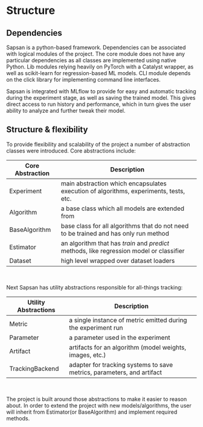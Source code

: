 # Structure
## Dependencies

Sapsan is a python-based framework. Dependencies can be associated with logical modules of the project. The core module does not have any particular dependencies as all classes are implemented using native Python. Lib modules relying heavily on PyTorch with a Catalyst wrapper, as well as scikit-learn for regression-based ML models. CLI module depends on the click library for implementing command line interfaces.

Sapsan is integrated with MLflow to provide for easy and automatic tracking during the experiment stage, as well as saving the trained model. This gives direct access to run history and performance, which in turn gives the user ability to analyze and further tweak their model.

## Structure & flexibility

To provide flexibility and scalability of the project a number of abstraction classes were introduced. Core abstractions include:

|Core Abstraction|Description|
|-----|-----|
|Experiment | main abstraction which encapsulates execution of algorithms, experiments, tests, etc. |
|Algorithm | a base class which all models are extended from |
|BaseAlgorithm| base class for all algorithms that do not need to be trained and has only run method |
|Estimator| an algorithm that has *train* and *predict* methods, like regression model or classifier|
|Dataset|high level wrapped over dataset loaders|

<br/>

Next Sapsan has utility abstractions responsible for all-things tracking:

|Utility Abstractions |Description|
|-----|-----|
|Metric|a single instance of metric emitted during the experiment run|
|Parameter|a parameter used in the experiment|
|Artifact|artifacts for an algorithm (model weights, images, etc.)|
|TrackingBackend|adapter for tracking systems to save metrics, parameters, and artifact|

<br/>

The project is built around those abstractions to make it easier to reason about. In order to extend the project with new models/algorithms, the user will inherit from Estimator(or BaseAlgorithm) and implement required methods.